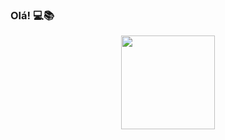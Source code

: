 ### Olá!  💻📚 

<div align="center">
  <a href="https://github.com/mathesanto">
  
  <img height="150em" src="https://github-readme-stats.vercel.app/api/top-langs/?username=mathesanto&layout=compact&langs_count=7&theme=black"/></div>
<!--
**mathesanto/mathesanto** is a ✨ _special_ ✨ repository because its `README.md` (this file) appears on your GitHub profile.

Here are some ideas to get you started:

- 🔭 I’m currently working on ...
- 🌱 I’m currently learning ...
- 👯 I’m looking to collaborate on ...
- 🤔 I’m looking for help with ...
- 💬 Ask me about ...
- 📫 How to reach me: ...
- 😄 Pronouns: ...
- ⚡ Fun fact: ...
-->
